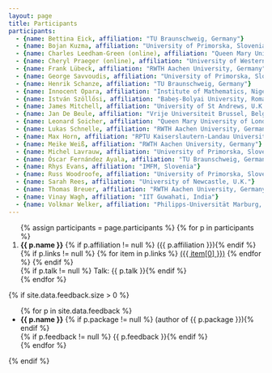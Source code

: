 ```yaml
---
layout: page
title: Participants
participants:
  - {name: Bettina Eick, affiliation: "TU Braunschweig, Germany"}
  - {name: Bojan Kuzma, affiliation: "University of Primorska, Slovenia"}
  - {name: Charles Leedham-Green (online), affiliation: "Queen Mary University of London, U.K."}
  - {name: Cheryl Praeger (online), affiliation: "University of Western Australia, Australia"}
  - {name: Frank Lübeck, affiliation: "RWTH Aachen University, Germany"}
  - {name: George Savvoudis, affiliation: "University of Primorska, Slovenia"}
  - {name: Henrik Schanze, affiliation: "TU Braunschweig, Germany"}
  - {name: Innocent Opara, affiliation: "Institute of Mathematics, Nigeria"}
  - {name: István Szöllősi, affiliation: "Babeș-Bolyai University, Romania"}
  - {name: James Mitchell, affiliation: "University of St Andrews, U.K."}
  - {name: Jan De Beule, affiliation: "Vrije Universiteit Brussel, Belgium"}
  - {name: Leonard Soicher, affiliation: "Queen Mary University of London, U.K."}
  - {name: Lukas Schnelle, affiliation: "RWTH Aachen University, Germany"}
  - {name: Max Horn, affiliation: "RPTU Kaiserslautern-Landau University, Germany"}
  - {name: Meike Weiß, affiliation: "RWTH Aachen University, Germany"}
  - {name: Michel Lavrauw, affiliation: "University of Primorska, Slovenia"}
  - {name: Óscar Fernández Ayala, affiliation: "TU Braunschweig, Germany"}
  - {name: Rhys Evans, affiliation: "IMFM, Slovenia"}
  - {name: Russ Woodroofe, affiliation: "University of Primorska, Slovenia"}
  - {name: Sarah Rees, affiliation: "University of Newcastle, U.K."}
  - {name: Thomas Breuer, affiliation: "RWTH Aachen University, Germany"}
  - {name: Vinay Wagh, affiliation: "IIT Guwahati, India"}
  - {name: Volkmar Welker, affiliation: "Philipps-Universität Marburg, Germany"}
---
```


<ol>{% assign participants = page.participants %}
{% for p in participants %}
  <li>
    <strong>{{ p.name }}</strong>
    {% if p.affiliation != null %} ({{ p.affiliation }}){% endif %}
    {% if p.links != null %}
        {% for item in p.links %}
            <a href="{{ item[1] }}">({{ item[0] }})</a>
        {% endfor %}
    {% endif %}
    <br/>
      {% if p.talk != null %} Talk: {{ p.talk }}{% endif %}
  </li>
{% endfor %}
</ol>

{% if site.data.feedback.size > 0 %}

<ul>
{% for p in site.data.feedback %}
  <li>
    <strong>{{ p.name }}</strong>
    {% if p.package != null %} (author of {{ p.package }}){% endif %}
    <br/>
    {% if p.feedback != null %} {{ p.feedback }}{% endif %}
  </li>
{% endfor %}
</ul>

{% endif %}

<!--
## Conference photo
[<img src="{{ site.baseurl }}/public/conf_photo.jpg" />]({{ site.baseurl }}/public/conf_photo.jpg)
-->
